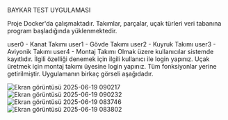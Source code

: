 BAYKAR TEST UYGULAMASI

Proje Docker'da çalışmaktadır. 
Takımlar, parçalar, uçak türleri veri tabanına program başladığında yüklenmektedir.

user0 - Kanat Takımı
user1 - Gövde Takımı
user2 - Kuyruk Takımı
user3 - Aviyonik Takımı
user4 - Montaj Takımı
Olmak üzere kullanıcılar sistemde kayıtlıdır. İlgili özelliği denemek için ilgili kullanıcı ile login yapınız. Uçak üretmek için montaj takımı üyesine login yapınız.
Tüm fonksiyonlar yerine getirilmiştir. Uygulamanın birkaç görseli aşağıdadır.


![Ekran görüntüsü 2025-06-19 090217](https://github.com/user-attachments/assets/74a729fa-26bf-494f-8fe5-3db2059d8d1d)
![Ekran görüntüsü 2025-06-19 090232](https://github.com/user-attachments/assets/d829ccbc-187c-4353-a69b-60a885598e19)
![Ekran görüntüsü 2025-06-19 083746](https://github.com/user-attachments/assets/9f46aaba-906e-4e2d-a5b7-9f95db975930)
![Ekran görüntüsü 2025-06-19 083802](https://github.com/user-attachments/assets/d34c61f7-7464-42ce-b481-a16813ec11cd)
